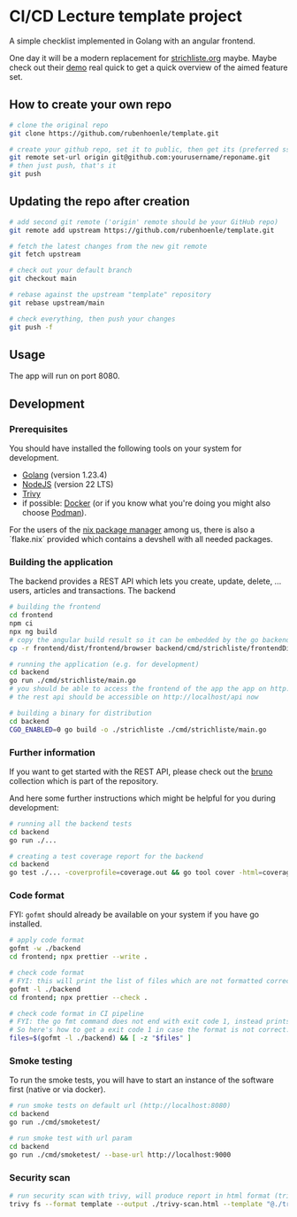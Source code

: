 # CI/CD Lecture template project

A simple checklist implemented in Golang with an angular frontend.

One day it will be a modern replacement for [strichliste.org](https://strichliste.org) maybe. 
Maybe check out their [demo](https://demo.strichliste.org) real quick to get a quick overview of the aimed feature set.

## How to create your own repo

```bash
# clone the original repo
git clone https://github.com/rubenhoenle/template.git

# create your github repo, set it to public, then get its (preferred ssh) clone url
git remote set-url origin git@github.com:yourusername/reponame.git
# then just push, that's it
git push
```

## Updating the repo after creation
```bash
# add second git remote ('origin' remote should be your GitHub repo)
git remote add upstream https://github.com/rubenhoenle/template.git

# fetch the latest changes from the new git remote
git fetch upstream

# check out your default branch
git checkout main

# rebase against the upstream "template" repository
git rebase upstream/main

# check everything, then push your changes
git push -f
```

## Usage

The app will run on port 8080. 

## Development

### Prerequisites

You should have installed the following tools on your system for development.

* [Golang](https://go.dev/doc/install) (version 1.23.4)
* [NodeJS](https://nodejs.org/en/download) (version 22 LTS)
* [Trivy](https://github.com/aquasecurity/trivy/releases)
* if possible: [Docker](https://docs.docker.com/get-started/get-docker/) (or if you know what you're doing you might also choose [Podman](https://podman.io/)).

For the users of the [nix package manager](https://nixos.org) among us, there is also a ´flake.nix´ provided which contains a devshell with all needed packages.

### Building the application

The backend provides a REST API which lets you create, update, delete, ... users, articles and transactions. 
The backend 

```bash
# building the frontend
cd frontend
npm ci
npx ng build
# copy the angular build result so it can be embedded by the go backend
cp -r frontend/dist/frontend/browser backend/cmd/strichliste/frontendDist

# running the application (e.g. for development)
cd backend
go run ./cmd/strichliste/main.go 
# you should be able to access the frontend of the app the app on http://localhost:8080 now in your browser
# the rest api should be accessible on http://localhost/api now

# building a binary for distribution
cd backend
CGO_ENABLED=0 go build -o ./strichliste ./cmd/strichliste/main.go
```

### Further information

If you want to get started with the REST API, please check out the [bruno](https://github.com/usebruno/bruno) collection which is part of the repository.

And here some further instructions which might be helpful for you during development:

```bash
# running all the backend tests
cd backend
go run ./...

# creating a test coverage report for the backend
cd backend
go test ./... -coverprofile=coverage.out && go tool cover -html=coverage.out -o coverage.html
```

### Code format

FYI: `gofmt` should already be available on your system if you have go installed.

```bash
# apply code format
gofmt -w ./backend
cd frontend; npx prettier --write .

# check code format
# FYI: this will print the list of files which are not formatted correctly
gofmt -l ./backend
cd frontend; npx prettier --check .

# check code format in CI pipeline
# FYI: the go fmt command does not end with exit code 1, instead prints only the list of files which are not formatted correctly. 
# So here's how to get a exit code 1 in case the format is not correct.
files=$(gofmt -l ./backend) && [ -z "$files" ]
```

### Smoke testing

To run the smoke tests, you will have to start an instance of the software first (native or via docker).

```bash
# run smoke tests on default url (http://localhost:8080)
cd backend
go run ./cmd/smoketest/

# run smoke test with url param
cd backend
go run ./cmd/smoketest/ --base-url http://localhost:9000
```

### Security scan

```bash
# run security scan with trivy, will produce report in html format (trivy-scan.html)
trivy fs --format template --output ./trivy-scan.html --template "@./trivy-html-report-template.tpl" .
```

